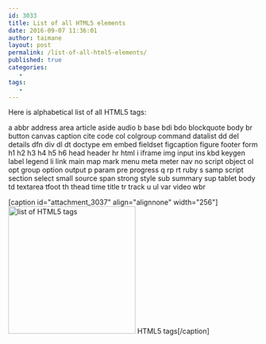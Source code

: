 ```yaml
---
id: 3033
title: List of all HTML5 elements
date: 2016-09-07 11:36:01
author: taimane
layout: post
permalink: /list-of-all-html5-elements/
published: true
categories:
   -
tags:
   -
---
```

Here is alphabetical list of all HTML5 tags:



a abbr address area article aside audio b base bdi bdo blockquote body br button canvas caption cite code col colgroup command datalist dd del details dfn div dl dt doctype em embed fieldset figcaption figure footer form h1 h2 h3 h4 h5 h6 head header hr html i iframe img input ins kbd keygen label legend li link main map mark menu meta meter nav no script object ol opt group option output p param pre progress q rp rt ruby s samp script section select small source span strong style sub summary sup tablet body td textarea tfoot th thead time title tr track u ul var video wbr



[caption id="attachment_3037" align="alignnone" width="256"]<a href="https://programming-review.com/wp-content/uploads/2016/09/html5.png"><img class="wp-image-3037 size-full" src="https://programming-review.com/wp-content/uploads/2016/09/html5.png" alt="list of HTML5 tags" width="256" height="256" /></a> HTML5 tags[/caption]  

